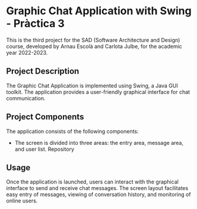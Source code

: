 # Graphic Chat Application with Swing - Pràctica 3
This is the third project for the SAD (Software Architecture and Design) course, developed by Arnau Escolà and Carlota Julbe, for the academic year 2022-2023.

## Project Description
The Graphic Chat Application is implemented using Swing, a Java GUI toolkit. The application provides a user-friendly graphical interface for chat communication.

## Project Components
The application consists of the following components:
- The screen is divided into three areas: the entry area, message area, and user list.
Repository

## Usage
Once the application is launched, users can interact with the graphical interface to send and receive chat messages. The screen layout facilitates easy entry of messages, viewing of conversation history, and monitoring of online users.
